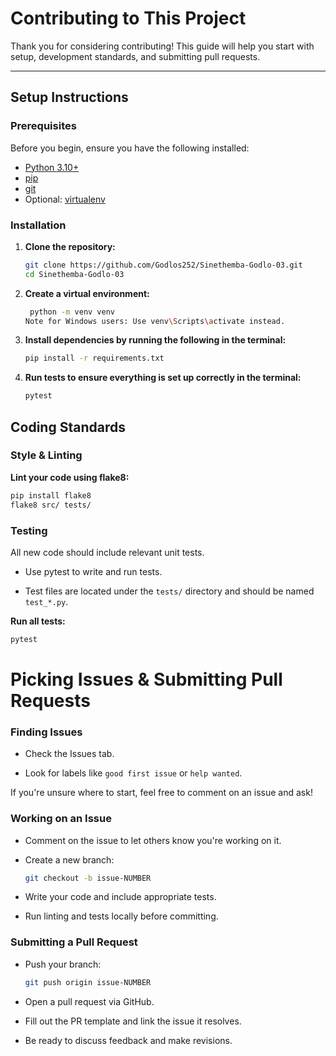 
# Contributing to This Project

Thank you for considering contributing! 
This guide will help you start with setup, development standards, and submitting pull requests.

---

## Setup Instructions

### Prerequisites

Before you begin, ensure you have the following installed:

- [Python 3.10+](https://www.python.org/downloads/)
- [pip](https://pip.pypa.io/)
- [git](https://git-scm.com/)
- Optional: [virtualenv](https://virtualenv.pypa.io/)

### Installation

1. **Clone the repository:**
    ```bash
   git clone https://github.com/Godlos252/Sinethemba-Godlo-03.git
   cd Sinethemba-Godlo-03
   ```
2. **Create a virtual environment:**
   ```bash
    python -m venv venv
   Note for Windows users: Use venv\Scripts\activate instead.
    ```


3. **Install dependencies by running the following in the terminal:**
   ```bash
   pip install -r requirements.txt
   ```

4. **Run tests to ensure everything is set up correctly in the terminal:**
   ```bash
   pytest
   ```

## Coding Standards

### Style & Linting

**Lint your code using flake8:**
```bash
pip install flake8
flake8 src/ tests/
```

### Testing

All new code should include relevant unit tests.

-	Use pytest to write and run tests.

-	Test files are located under the `tests/` directory and should be named `test_*.py`.
  
**Run all tests:**
```bash
pytest
```

# Picking Issues & Submitting Pull Requests

### Finding Issues

-	Check the Issues tab.

-	Look for labels like `good first issue` or `help wanted`.

If you're unsure where to start, feel free to comment on an issue and ask!

### Working on an Issue

-	Comment on the issue to let others know you're working on it. 

- Create a new branch:
  ```bash
  git checkout -b issue-NUMBER
  ```

-	Write your code and include appropriate tests.

-	Run linting and tests locally before committing.

### Submitting a Pull Request

- Push your branch:
  ```bash
  git push origin issue-NUMBER
  ```

-	Open a pull request via GitHub. 

-	Fill out the PR template and link the issue it resolves. 

-	Be ready to discuss feedback and make revisions.


